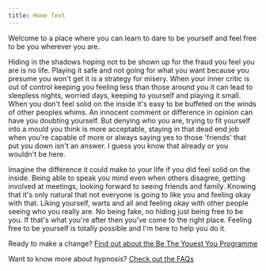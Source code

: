 ```yaml
---
title: Home Text
---
```

Welcome to a place where you can learn to dare to be yourself and feel free to be you wherever you are.

Hiding in the shadows hoping not to be shown up for the fraud you feel you are is no life. Playing it safe and not going for what you want because you presume you won't get it is a strategy for misery. When your inner critic is out of control keeping you feeling less than those around you it can lead to sleepless nights, worried days, keeping to yourself and playing it small. When you don't feel solid on the inside it's easy to be buffeted on the winds of other peoples whims. An innocent comment or difference in opinion can have you doubting yourself. But denying who you are, trying to fit yourself into a mould you think is more acceptable, staying in that dead end job when you're capable of more or always saying yes to those 'friends' that put you down isn't an answer. I guess you know that already or you wouldn't be here. 

Imagine the difference it could make to your life if you did feel solid on the inside. Being able to speak you mind even when others disagree, getting involved at meetings, looking forward to seeing friends and family. Knowing that it's only natural that not everyone is going to like you and feeling okay with that. Liking yourself, warts and all and feeling okay with other people seeing who you really are. No being fake, no hiding just being free to be you. If that's what you're after then you've come to the right place. Feeling free to be yourself is totally possible and I'm here to help you do it. 

Ready to make a change? [Find out about the Be The Youest You Programme](/programme/)

Want to know more about hypnosis? [Check out the FAQs](/faqs/)
